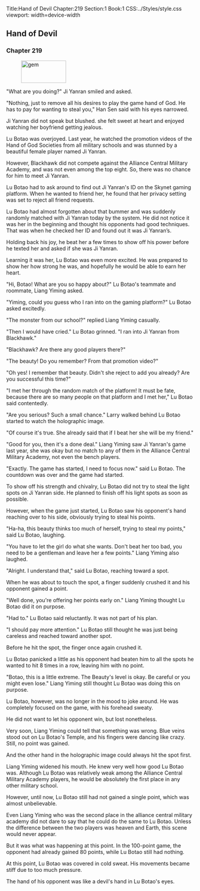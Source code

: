 Title:Hand of Devil 
Chapter:219 
Section:1 
Book:1 
CSS:../Styles/style.css 
viewport: width=device-width
  
## Hand of Devil
### Chapter 219 
<figure>
	<img src="../Images/gem.gif" alt="gem" id="gem" width="120" height="60" />
</figure>
  

  
  "What are you doing?" Ji Yanran smiled and asked.

"Nothing, just to remove all his desires to play the game hand of God. He has to pay for wanting to steal you," Han Sen said with his eyes narrowed.

Ji Yanran did not speak but blushed. she felt sweet at heart and enjoyed watching her boyfriend getting jealous.

Lu Botao was overjoyed. Last year, he watched the promotion videos of the Hand of God Societies from all military schools and was stunned by a beautiful female player named Ji Yanran.

However, Blackhawk did not compete against the Alliance Central Military Academy, and was not even among the top eight. So, there was no chance for him to meet Ji Yanran.

Lu Botao had to ask around to find out Ji Yanran's ID on the Skynet gaming platform. When he wanted to friend her, he found that her privacy setting was set to reject all friend requests.

Lu Botao had almost forgotten about that bummer and was suddenly randomly matched with Ji Yanran today by the system. He did not notice it was her in the beginning and thought his opponents had good techniques. That was when he checked her ID and found out it was Ji Yanran’s.

Holding back his joy, he beat her a few times to show off his power before he texted her and asked if she was Ji Yanran.

Learning it was her, Lu Botao was even more excited. He was prepared to show her how strong he was, and hopefully he would be able to earn her heart.

"Hi, Botao! What are you so happy about?" Lu Botao's teammate and roommate, Liang Yiming asked.

"Yiming, could you guess who I ran into on the gaming platform?" Lu Botao asked excitedly.

"The monster from our school?" replied Liang Yiming casually.

"Then I would have cried." Lu Botao grinned. "I ran into Ji Yanran from Blackhawk."

"Blackhawk? Are there any good players there?"

"The beauty! Do you remember? From that promotion video?"

"Oh yes! I remember that beauty. Didn't she reject to add you already? Are you successful this time?"

"I met her through the random match of the platform! It must be fate, because there are so many people on that platform and I met her," Lu Botao said contentedly.

"Are you serious? Such a small chance." Larry walked behind Lu Botao started to watch the holographic image.

"Of course it's true. She already said that if I beat her she will be my friend."

"Good for you, then it's a done deal." Liang Yiming saw Ji Yanran's game last year, she was okay but no match to any of them in the Alliance Central Military Academy, not even the bench players.

"Exactly. The game has started, I need to focus now." said Lu Botao. The countdown was over and the game had started.

To show off his strength and chivalry, Lu Botao did not try to steal the light spots on Ji Yanran side. He planned to finish off his light spots as soon as possible.

However, when the game just started, Lu Botao saw his opponent's hand reaching over to his side, obviously trying to steal his points.

"Ha-ha, this beauty thinks too much of herself, trying to steal my points," said Lu Botao, laughing.

"You have to let the girl do what she wants. Don't beat her too bad, you need to be a gentleman and leave her a few points." Liang Yiming also laughed.

"Alright. I understand that," said Lu Botao, reaching toward a spot.

When he was about to touch the spot, a finger suddenly crushed it and his opponent gained a point.

"Well done, you're offering her points early on." Liang Yiming thought Lu Botao did it on purpose.

"Had to." Lu Botao said reluctantly. It was not part of his plan.

"I should pay more attention." Lu Botao still thought he was just being careless and reached toward another spot.

Before he hit the spot, the finger once again crushed it.

Lu Botao panicked a little as his opponent had beaten him to all the spots he wanted to hit 8 times in a row, leaving him with no point.

"Botao, this is a little extreme. The Beauty's level is okay. Be careful or you might even lose." Liang Yiming still thought Lu Botao was doing this on purpose.

Lu Botao, however, was no longer in the mood to joke around. He was completely focused on the game, with his forehead sweaty.

He did not want to let his opponent win, but lost nonetheless.

Very soon, Liang Yiming could tell that something was wrong. Blue veins stood out on Lu Botao's Temple, and his fingers were dancing like crazy. Still, no point was gained.

And the other hand in the holographic image could always hit the spot first.

Liang Yiming widened his mouth. He knew very well how good Lu Botao was. Although Lu Botao was relatively weak among the Alliance Central Military Academy players, he would be absolutely the first place in any other military school.

However, until now, Lu Botao still had not gained a single point, which was almost unbelievable.

Even Liang Yiming who was the second place in the alliance central military academy did not dare to say that he could do the same to Lu Botao. Unless the difference between the two players was heaven and Earth, this scene would never appear.

But it was what was happening at this point. In the 100-point game, the opponent had already gained 80 points, while Lu Botao still had nothing.

At this point, Lu Botao was covered in cold sweat. His movements became stiff due to too much pressure.

The hand of his opponent was like a devil's hand in Lu Botao's eyes.
